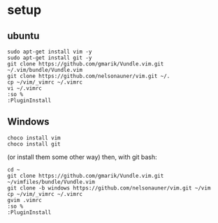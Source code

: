 # setup

## ubuntu

```shell
sudo apt-get install vim -y
sudo apt-get install git -y 
git clone https://github.com/gmarik/Vundle.vim.git ~/.vim/bundle/Vundle.vim
git clone https://github.com/nelsonauner/vim.git ~/.
cp ~/vim/_vimrc ~/.vimrc
vi ~/.vimrc
:so %
:PluginInstall
```

## Windows 

```shell
choco install vim
choco install git
```

(or install them some other way)
then, with git bash:
```shell
cd ~
git clone https://github.com/gmarik/Vundle.vim.git ~/vimfiles/bundle/Vundle.vim
git clone -b windows https://github.com/nelsonauner/vim.git ~/vim
cp ~/vim/_vimrc ~/.vimrc
gvim .vimrc
:so %
:PluginInstall
```
